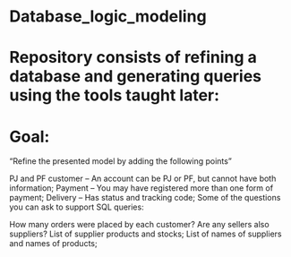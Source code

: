 # Database_logic_modeling
# Repository consists of refining a database and generating queries using the tools taught later:

# Goal:

“Refine the presented model by adding the following points”

PJ and PF customer – An account can be PJ or PF, but cannot have both information;
Payment – You may have registered more than one form of payment;
Delivery – Has status and tracking code;
Some of the questions you can ask to support SQL queries:

How many orders were placed by each customer?
Are any sellers also suppliers?
List of supplier products and stocks;
List of names of suppliers and names of products;
